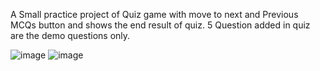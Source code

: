 A Small practice project of Quiz game with move to next and Previous MCQs button and shows the end result of quiz.
5 Question added in quiz are the demo questions only.

![image](https://user-images.githubusercontent.com/106351110/203344170-85abe1be-f42f-48f3-9ad9-1bfcee4de372.png)
![image](https://user-images.githubusercontent.com/106351110/203344714-f1c9ee73-62ae-4d74-945f-8ccdb199e320.png)
